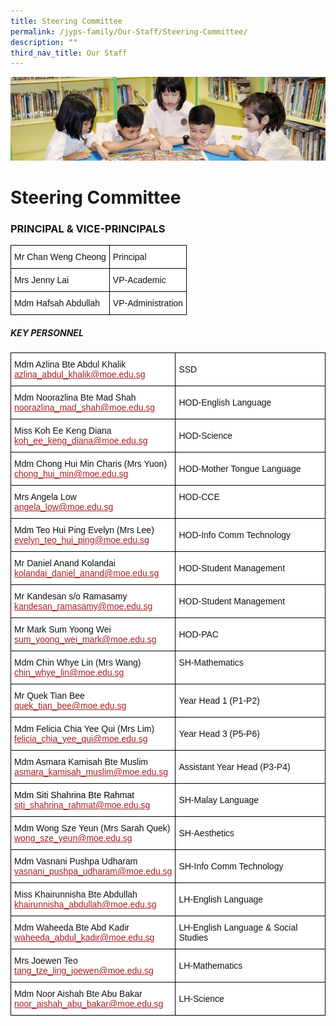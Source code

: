 ```yaml
---
title: Steering Committee
permalink: /jyps-family/Our-Staff/Steering-Committee/
description: ""
third_nav_title: Our Staff
---
```

![](/images/banner.gif)

Steering Committee
==================

### PRINCIPAL & VICE-PRINCIPALS

<style type="text/css">
.tg  {border-collapse:collapse;border-spacing:0;}
.tg td{border-color:black;border-style:solid;border-width:1px;font-family:Arial, sans-serif;font-size:14px;
  overflow:hidden;padding:10px 5px;word-break:normal;}
.tg th{border-color:black;border-style:solid;border-width:1px;font-family:Arial, sans-serif;font-size:14px;
  font-weight:normal;overflow:hidden;padding:10px 5px;word-break:normal;}
.tg .tg-81wz{background-color:#FFF;color:#111;text-align:left;vertical-align:middle}
</style>
<table class="tg">
<thead>
  <tr>
    <th class="tg-81wz">Mr Chan Weng Cheong</th>
    <th class="tg-81wz">Principal</th>
  </tr>
</thead>
<tbody>
  <tr>
    <td class="tg-81wz">Mrs Jenny Lai</td>
    <td class="tg-81wz">VP-Academic </td>
  </tr>
  <tr>
    <td class="tg-81wz">Mdm Hafsah Abdullah</td>
    <td class="tg-81wz">VP-Administration</td>
  </tr>
</tbody>
</table>


##### KEY PERSONNEL

<style type="text/css">
.tg  {border-collapse:collapse;border-spacing:0;}
.tg td{border-color:black;border-style:solid;border-width:1px;font-family:Arial, sans-serif;font-size:14px;
  overflow:hidden;padding:10px 5px;word-break:normal;}
.tg th{border-color:black;border-style:solid;border-width:1px;font-family:Arial, sans-serif;font-size:14px;
  font-weight:normal;overflow:hidden;padding:10px 5px;word-break:normal;}
.tg .tg-20fz{background-color:#FFF;color:#A52023;text-align:left;vertical-align:top}
.tg .tg-81wz{background-color:#FFF;color:#111;text-align:left;vertical-align:middle}
.tg .tg-3xsd{background-color:#FFF;color:#111;text-align:left;vertical-align:top}
</style>
<table class="tg">
<thead>
  <tr>
    <th class="tg-81wz">Mdm Azlina Bte Abdul Khalik<br><a href="mailto:azlina_abdul_khalik@moe.edu.sg"><span style="text-decoration:underline;color:#A52023">azlina_abdul_khalik@moe.edu.sg</span></a><br></th>
    <th class="tg-81wz">SSD</th>
  </tr>
</thead>
<tbody>
  <tr>
    <td class="tg-81wz">Mdm Noorazlina Bte Mad Shah<br><a href="mailto:noorazlina_mad_shah@moe.edu.sg"><span style="text-decoration:underline;color:#A52023">noorazlina_mad_shah@moe.edu.sg</span></a><br></td>
    <td class="tg-81wz">HOD-English Language</td>
  </tr>
  <tr>
    <td class="tg-81wz">Miss Koh Ee Keng Diana<br><a href="mailto:koh_ee_keng_diana@moe.edu.sg"><span style="text-decoration:underline;color:#A52023">koh_ee_keng_diana@moe.edu.sg</span></a><br></td>
    <td class="tg-81wz">HOD-Science</td>
  </tr>
  <tr>
    <td class="tg-3xsd">Mdm Chong Hui Min Charis (Mrs Yuon)<br><a href="mailto:chong_hui_min@moe.edu.sg"><span style="text-decoration:underline;color:#A52023">chong_hui_min@moe.edu.sg</span></a><br></td>
    <td class="tg-81wz">HOD-Mother Tongue Language</td>
  </tr>
  <tr>
    <td class="tg-81wz">Mrs Angela Low<br><a href="mailto:angela_low@moe.edu.sg"><span style="text-decoration:underline;color:#A52023">angela_low@moe.edu.sg</span></a><br></td>
    <td class="tg-3xsd">HOD-CCE</td>
  </tr>
  <tr>
    <td class="tg-81wz">Mdm Teo Hui Ping Evelyn (Mrs Lee)<br><a href="mailto:evelyn_teo_hui_ping@moe.edu.sg"><span style="text-decoration:underline;color:#A52023">evelyn_teo_hui_ping@moe.edu.sg</span></a><br></td>
    <td class="tg-81wz">HOD-Info Comm Technology</td>
  </tr>
  <tr>
    <td class="tg-81wz">Mr Daniel Anand Kolandai<br><a href="mailto:kolandai_daniel_anand@moe.edu.sg"><span style="text-decoration:underline;color:#A52023">kolandai_daniel_anand@moe.edu.sg</span></a><br></td>
    <td class="tg-81wz">HOD-Student Management </td>
  </tr>
  <tr>
    <td class="tg-81wz">Mr Kandesan s/o Ramasamy<br><a href="mailto:kandesan_ramasamy@moe.edu.sg"><span style="text-decoration:underline;color:#A52023">kandesan_ramasamy@moe.edu.sg</span></a><br></td>
    <td class="tg-81wz">HOD-Student Management</td>
  </tr>
  <tr>
    <td class="tg-3xsd">Mr Mark Sum Yoong Wei<br><a href="mailto:sum_yoong_wei_mark@moe.edu.sg"><span style="text-decoration:underline;color:#A52023">sum_yoong_wei_mark@moe.edu.sg</span></a><br></td>
    <td class="tg-81wz">HOD-PAC </td>
  </tr>
  <tr>
    <td class="tg-3xsd">Mdm Chin Whye Lin (Mrs Wang)<br><a href="mailto:chin_whye_lin@moe.edu.sg"><span style="text-decoration:underline;color:#A52023">chin_whye_lin@moe.edu.sg</span></a><br></td>
    <td class="tg-3xsd">SH-Mathematics<br></td>
  </tr>
  <tr>
    <td class="tg-81wz">Mr Quek Tian Bee<br><a href="mailto:quek_tian_bee@moe.edu.sg"><span style="text-decoration:underline;color:#A52023">quek_tian_bee@moe.edu.sg</span></a><br></td>
    <td class="tg-81wz">Year Head 1 (P1-P2) </td>
  </tr>
  <tr>
    <td class="tg-81wz">Mdm Felicia Chia Yee Qui (Mrs Lim)<br><a href="mailto:felicia_chia_yee_qui@moe.edu.sg"><span style="text-decoration:underline;color:#A52023">felicia_chia_yee_qui@moe.edu.sg</span></a><br></td>
    <td class="tg-81wz">Year Head 3 (P5-P6) <br></td>
  </tr>
  <tr>
    <td class="tg-81wz">Mdm Asmara Kamisah Bte Muslim <br><a href="mailto:asmara_kamisah_muslim@moe.edu.sg"><span style="text-decoration:underline;color:#A52023">asmara_kamisah_muslim@moe.edu.sg</span></a><br></td>
    <td class="tg-81wz">Assistant Year Head  (P3-P4)</td>
  </tr>
  <tr>
    <td class="tg-20fz"><span style="color:#000">Mdm Siti Shahrina Bte Rahmat</span><br><a href="mailto:siti_shahrina_rahmat@moe.edu.sg" target="_blank" rel="noopener noreferrer"><span style="text-decoration:underline;color:#A52023">siti_shahrina_rahmat@moe.edu.sg</span></a><span style="text-decoration:underline"> </span></td>
    <td class="tg-81wz">SH-Malay Language </td>
  </tr>
  <tr>
    <td class="tg-81wz">Mdm Wong Sze Yeun (Mrs Sarah Quek)<br><a href="mailto:wong_sze_yeun@moe.edu.sg"><span style="text-decoration:underline;color:#A52023">wong_sze_yeun@moe.edu.sg</span></a><br></td>
    <td class="tg-81wz">SH-Aesthetics<br></td>
  </tr>
  <tr>
    <td class="tg-81wz">Mdm Vasnani Pushpa Udharam<br><a href="mailto:vasnani_pushpa_udharam@moe.edu.sg"><span style="text-decoration:underline;color:#A52023">vasnani_pushpa_udharam@moe.edu.sg</span></a><br></td>
    <td class="tg-81wz">SH-Info Comm Technology </td>
  </tr>
  <tr>
    <td class="tg-81wz">Miss Khairunnisha Bte Abdullah<br><a href="mailto:khairunnisha_abdullah@moe.edu.sg"><span style="text-decoration:underline;color:#A52023">khairunnisha_abdullah@moe.edu.sg</span></a><br></td>
    <td class="tg-81wz">LH-English Language </td>
  </tr>
  <tr>
    <td class="tg-81wz">Mdm Waheeda Bte Abd Kadir<br><a href="mailto:waheeda_abdul_kadir@moe.edu.sg"><span style="text-decoration:underline;color:#A52023">waheeda_abdul_kadir@moe.edu.sg</span></a><br></td>
    <td class="tg-81wz">LH-English Language &amp; Social Studies </td>
  </tr>
  <tr>
    <td class="tg-81wz">Mrs Joewen Teo<br><a href="mailto:tang_tze_ling_joewen@moe.edu.sg"><span style="text-decoration:underline;color:#A52023">tang_tze_ling_joewen@moe.edu.sg</span></a> <br></td>
    <td class="tg-81wz">LH-Mathematics </td>
  </tr>
  <tr>
    <td class="tg-81wz">Mdm Noor Aishah Bte Abu Bakar<br><a href="mailto:noor_aishah_abu_bakar@moe.edu.sg"><span style="text-decoration:underline;color:#A52023">noor_aishah_abu_bakar@moe.edu.sg</span></a><br></td>
    <td class="tg-81wz">LH-Science </td>
  </tr>
</tbody>
</table>